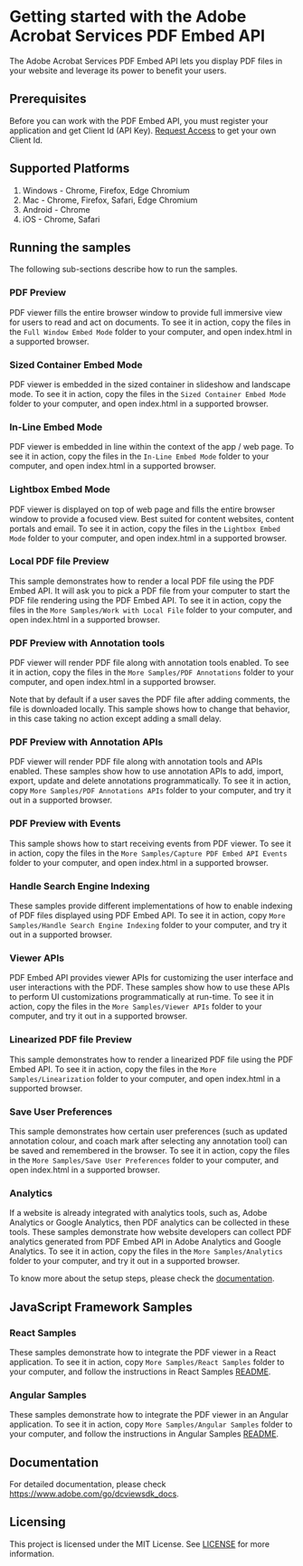 # Getting started with the Adobe Acrobat Services PDF Embed API

The Adobe Acrobat Services PDF Embed API lets you display PDF files in your website and leverage its power to benefit your users.

## Prerequisites

Before you can work with the PDF Embed API, you must register your application and get Client Id (API Key). [Request Access](https://www.adobe.com/go/dcsdks_credentials) to get your own Client Id.

## Supported Platforms

1. Windows - Chrome, Firefox, Edge Chromium
2. Mac - Chrome, Firefox, Safari, Edge Chromium
3. Android - Chrome
4. iOS - Chrome, Safari

## Running the samples

The following sub-sections describe how to run the samples.

### PDF Preview

PDF viewer fills the entire browser window to provide full immersive view for users to read and act on documents.
To see it in action, copy the files in the ```Full Window Embed Mode``` folder to your computer, and open index.html in a supported browser.

### Sized Container Embed Mode

PDF viewer is embedded in the sized container in slideshow and landscape mode.
To see it in action, copy the files in the ```Sized Container Embed Mode``` folder to your computer, and open index.html in a supported browser.

### In-Line Embed Mode

PDF viewer is embedded in line within the context of the app / web page.
To see it in action, copy the files in the ```In-Line Embed Mode``` folder to your computer, and open index.html in a supported browser.

### Lightbox Embed Mode

PDF viewer is displayed on top of web page and fills the entire browser window to provide a focused view. Best suited for content websites, content portals and email.
To see it in action, copy the files in the ```Lightbox Embed Mode``` folder to your computer, and open index.html in a supported browser.

### Local PDF file Preview

This sample demonstrates how to render a local PDF file using the PDF Embed API. It will ask you to pick a PDF file from your computer to start the PDF file rendering using the PDF Embed API.
To see it in action, copy the files in the ```More Samples/Work with Local File``` folder to your computer, and open index.html in a supported browser.

### PDF Preview with Annotation tools

PDF viewer will render PDF file along with annotation tools enabled.
To see it in action, copy the files in the ```More Samples/PDF Annotations``` folder to your computer, and open index.html in a supported browser.

Note that by default if a user saves the PDF file after adding comments, the file is downloaded locally. This sample shows how to change that behavior, in this case taking no action except adding a small delay.

### PDF Preview with Annotation APIs

PDF viewer will render PDF file along with annotation tools and APIs enabled.
These samples show how to use annotation APIs to add, import, export, update and delete annotations programmatically.
To see it in action, copy ```More Samples/PDF Annotations APIs``` folder to your computer, and try it out in a supported browser.

### PDF Preview with Events

This sample shows how to start receiving events from PDF viewer.
To see it in action, copy the files in the ```More Samples/Capture PDF Embed API Events``` folder to your computer, and open index.html in a supported browser.

### Handle Search Engine Indexing

These samples provide different implementations of how to enable indexing of PDF files displayed using PDF Embed API.
To see it in action, copy ```More Samples/Handle Search Engine Indexing``` folder to your computer, and try it out in a supported browser.

### Viewer APIs

PDF Embed API provides viewer APIs for customizing the user interface and user interactions with the PDF.
These samples show how to use these APIs to perform UI customizations programmatically at run-time.
To see it in action, copy the files in the ```More Samples/Viewer APIs``` folder to your computer, and try it out in a supported browser.

### Linearized PDF file Preview

This sample demonstrates how to render a linearized PDF file using the PDF Embed API.
To see it in action, copy the files in the ```More Samples/Linearization``` folder to your computer, and open index.html in a supported browser.

### Save User Preferences

This sample demonstrates how certain user preferences (such as updated annotation colour, and coach mark after selecting any annotation tool) can be saved and remembered in the browser.
To see it in action, copy the files in the ```More Samples/Save User Preferences``` folder to your computer, and open index.html in a supported browser.

### Analytics

If a website is already integrated with analytics tools, such as, Adobe Analytics or Google Analytics, then PDF analytics can be collected in these tools. These samples demonstrate how website developers can collect PDF analytics generated from PDF Embed API in Adobe Analytics and Google Analytics.
To see it in action, copy the files in the ```More Samples/Analytics``` folder to your computer, and try it out in a supported browser.

To know more about the setup steps, please check the [documentation](https://developer.adobe.com/document-services/docs/overview/pdf-embed-api/howtodata/).

## JavaScript Framework Samples

### React Samples

These samples demonstrate how to integrate the PDF viewer in a React application.
To see it in action, copy ```More Samples/React Samples``` folder to your computer, and follow the instructions in React Samples [README](More%20Samples/React%20Samples/README.md).

### Angular Samples

These samples demonstrate how to integrate the PDF viewer in an Angular application.
To see it in action, copy ```More Samples/Angular Samples``` folder to your computer, and follow the instructions in Angular Samples [README](More%20Samples/Angular%20Samples/README.md).

## Documentation

For detailed documentation, please check https://www.adobe.com/go/dcviewsdk_docs.

## Licensing

This project is licensed under the MIT License. See [LICENSE](LICENSE.md) for more information.
